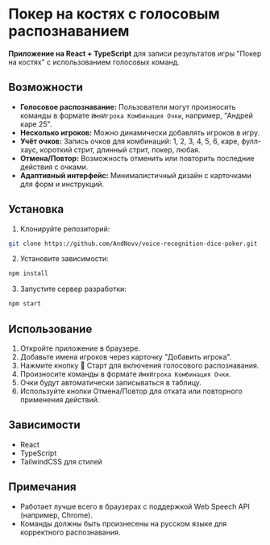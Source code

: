 # Покер на костях с голосовым распознаванием

**Приложение на React + TypeScript** для записи результатов игры "Покер на костях" с использованием голосовых команд.

## Возможности

- **Голосовое распознавание:** Пользователи могут произносить команды в формате `ИмяИгрока Комбинация Очки`, например, "Андрей каре 25".
- **Несколько игроков:** Можно динамически добавлять игроков в игру.
- **Учёт очков:** Запись очков для комбинаций: 1, 2, 3, 4, 5, 6, каре, фулл-хаус, короткий стрит, длинный стрит, покер, любая.
- **Отмена/Повтор:** Возможность отменить или повторить последние действия с очками.
- **Адаптивный интерфейс:** Минималистичный дизайн с карточками для форм и инструкций.

## Установка

1. Клонируйте репозиторий:

```bash
git clone https://github.com/AndNovv/voice-recognition-dice-poker.git
```

2. Установите зависимости:

```bash
npm install
```

3. Запустите сервер разработки:

```bash
npm start
```

## Использование

1. Откройте приложение в браузере.
2. Добавьте имена игроков через карточку "Добавить игрока".
3. Нажмите кнопку 🎤 Старт для включения голосового распознавания.
4. Произносите команды в формате `ИмяИгрока Комбинация Очки`.
5. Очки будут автоматически записываться в таблицу.
6. Используйте кнопки Отмена/Повтор для отката или повторного применения действий.

## Зависимости

- React
- TypeScript
- TailwindCSS для стилей

## Примечания

- Работает лучше всего в браузерах с поддержкой Web Speech API (например, Chrome).
- Команды должны быть произнесены на русском языке для корректного распознавания.
